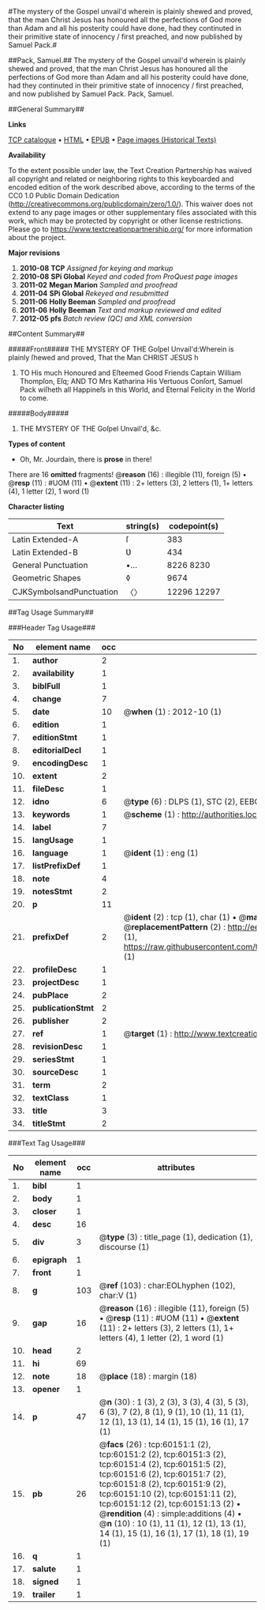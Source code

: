 #The mystery of the Gospel unvail'd wherein is plainly shewed and proved, that the man Christ Jesus has honoured all the perfections of God more than Adam and all his posterity could have done, had they continuted in their primitive state of innocency / first preached, and now published by Samuel Pack.#

##Pack, Samuel.##
The mystery of the Gospel unvail'd wherein is plainly shewed and proved, that the man Christ Jesus has honoured all the perfections of God more than Adam and all his posterity could have done, had they continuted in their primitive state of innocency / first preached, and now published by Samuel Pack.
Pack, Samuel.

##General Summary##

**Links**

[TCP catalogue](http://www.ota.ox.ac.uk/tcp/)  • 
[HTML](http://tei.it.ox.ac.uk/tcp/Texts-HTML/free/A54/A54347.html)  • 
[EPUB](http://tei.it.ox.ac.uk/tcp/Texts-EPUB/free/A54/A54347.epub) • 
[Page images (Historical Texts)](https://historicaltexts.jisc.ac.uk/eebo-12356687e)

**Availability**

To the extent possible under law, the Text Creation Partnership has waived all copyright and related or neighboring rights to this keyboarded and encoded edition of the work described above, according to the terms of the CC0 1.0 Public Domain Dedication (http://creativecommons.org/publicdomain/zero/1.0/). This waiver does not extend to any page images or other supplementary files associated with this work, which may be protected by copyright or other license restrictions. Please go to https://www.textcreationpartnership.org/ for more information about the project.

**Major revisions**

1. __2010-08__ __TCP__ *Assigned for keying and markup*
1. __2010-08__ __SPi Global__ *Keyed and coded from ProQuest page images*
1. __2011-02__ __Megan Marion__ *Sampled and proofread*
1. __2011-04__ __SPi Global__ *Rekeyed and resubmitted*
1. __2011-06__ __Holly Beeman__ *Sampled and proofread*
1. __2011-06__ __Holly Beeman__ *Text and markup reviewed and edited*
1. __2012-05__ __pfs__ *Batch review (QC) and XML conversion*

##Content Summary##

#####Front#####
THE MYSTERY OF THE Goſpel Unvail'd:Wherein is plainly ſhewed and proved, That the Man CHRIST JESUS h
1. TO His much Honoured and Eſteemed Good Friends Captain William Thompſon, Eſq; AND TO Mrs Katharina His Vertuous Conſort, Samuel Pack wiſheth all Happineſs in this World, and Eternal Felicity in the World to come.

#####Body#####

1. THE MYSTERY OF THE Goſpel Unvail'd, &c.

**Types of content**

  * Oh, Mr. Jourdain, there is **prose** in there!

There are 16 **omitted** fragments! 
 @__reason__ (16) : illegible (11), foreign (5)  •  @__resp__ (11) : #UOM (11)  •  @__extent__ (11) : 2+ letters (3), 2 letters (1), 1+ letters (4), 1 letter (2), 1 word (1)

**Character listing**


|Text|string(s)|codepoint(s)|
|---|---|---|
|Latin Extended-A|ſ|383|
|Latin Extended-B|Ʋ|434|
|General Punctuation|•…|8226 8230|
|Geometric Shapes|◊|9674|
|CJKSymbolsandPunctuation|〈〉|12296 12297|

##Tag Usage Summary##

###Header Tag Usage###

|No|element name|occ|attributes|
|---|---|---|---|
|1.|__author__|2||
|2.|__availability__|1||
|3.|__biblFull__|1||
|4.|__change__|7||
|5.|__date__|10| @__when__ (1) : 2012-10 (1)|
|6.|__edition__|1||
|7.|__editionStmt__|1||
|8.|__editorialDecl__|1||
|9.|__encodingDesc__|1||
|10.|__extent__|2||
|11.|__fileDesc__|1||
|12.|__idno__|6| @__type__ (6) : DLPS (1), STC (2), EEBO-CITATION (1), OCLC (1), VID (1)|
|13.|__keywords__|1| @__scheme__ (1) : http://authorities.loc.gov/ (1)|
|14.|__label__|7||
|15.|__langUsage__|1||
|16.|__language__|1| @__ident__ (1) : eng (1)|
|17.|__listPrefixDef__|1||
|18.|__note__|4||
|19.|__notesStmt__|2||
|20.|__p__|11||
|21.|__prefixDef__|2| @__ident__ (2) : tcp (1), char (1)  •  @__matchPattern__ (2) : ([0-9\-]+):([0-9IVX]+) (1), (.+) (1)  •  @__replacementPattern__ (2) : http://eebo.chadwyck.com/downloadtiff?vid=$1&page=$2 (1), https://raw.githubusercontent.com/textcreationpartnership/Texts/master/tcpchars.xml#$1 (1)|
|22.|__profileDesc__|1||
|23.|__projectDesc__|1||
|24.|__pubPlace__|2||
|25.|__publicationStmt__|2||
|26.|__publisher__|2||
|27.|__ref__|1| @__target__ (1) : http://www.textcreationpartnership.org/docs/. (1)|
|28.|__revisionDesc__|1||
|29.|__seriesStmt__|1||
|30.|__sourceDesc__|1||
|31.|__term__|2||
|32.|__textClass__|1||
|33.|__title__|3||
|34.|__titleStmt__|2||


###Text Tag Usage###

|No|element name|occ|attributes|
|---|---|---|---|
|1.|__bibl__|1||
|2.|__body__|1||
|3.|__closer__|1||
|4.|__desc__|16||
|5.|__div__|3| @__type__ (3) : title_page (1), dedication (1), discourse (1)|
|6.|__epigraph__|1||
|7.|__front__|1||
|8.|__g__|103| @__ref__ (103) : char:EOLhyphen (102), char:V (1)|
|9.|__gap__|16| @__reason__ (16) : illegible (11), foreign (5)  •  @__resp__ (11) : #UOM (11)  •  @__extent__ (11) : 2+ letters (3), 2 letters (1), 1+ letters (4), 1 letter (2), 1 word (1)|
|10.|__head__|2||
|11.|__hi__|69||
|12.|__note__|18| @__place__ (18) : margin (18)|
|13.|__opener__|1||
|14.|__p__|47| @__n__ (30) : 1 (3), 2 (3), 3 (3), 4 (3), 5 (3), 6 (3), 7 (2), 8 (1), 9 (1), 10 (1), 11 (1), 12 (1), 13 (1), 14 (1), 15 (1), 16 (1), 17 (1)|
|15.|__pb__|26| @__facs__ (26) : tcp:60151:1 (2), tcp:60151:2 (2), tcp:60151:3 (2), tcp:60151:4 (2), tcp:60151:5 (2), tcp:60151:6 (2), tcp:60151:7 (2), tcp:60151:8 (2), tcp:60151:9 (2), tcp:60151:10 (2), tcp:60151:11 (2), tcp:60151:12 (2), tcp:60151:13 (2)  •  @__rendition__ (4) : simple:additions (4)  •  @__n__ (10) : 10 (1), 11 (1), 12 (1), 13 (1), 14 (1), 15 (1), 16 (1), 17 (1), 18 (1), 19 (1)|
|16.|__q__|1||
|17.|__salute__|1||
|18.|__signed__|1||
|19.|__trailer__|1||
